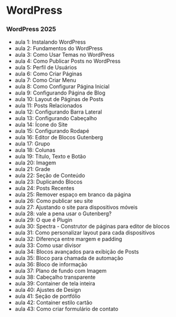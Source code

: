 # WordPress

### WordPress 2025

- aula 1: Instalando WordPress
- aula 2: Fundamentos do WordPress
- aula 3: Como Usar Temas no WordPress
- aula 4: Como Publicar Posts no WordPress
- aula 5: Perfil de Usuários
- aula 6: Como Criar Páginas
- aula 7: Como Criar Menu
- aula 8: Como Configurar Página Inicial
- aula 9: Configurando Página de Blog
- aula 10: Layout de Páginas de Posts
- aula 11: Posts Relacionados
- aula 12: Configurando Barra Lateral
- aula 13: Configurando Cabeçalho
- aula 14: Ícone do Site
- aula 15: Configurando Rodapé
- aula 16: Editor de Blocos Gutenberg
- aula 17: Grupo
- aula 18: Colunas
- aula 19: Título, Texto e Botão
- aula 20: Imagem
- aula 21: Grade
- aula 22: Seção de Conteúdo
- aula 23: Duplicando Blocos
- aula 24: Posts Recentes
- aula 25: Remover espaço em branco da página
- aula 26: Como publicar seu site
- aula 27: Ajustando o site para dispositivos móveis
- aula 28: vale a pena usar o Gutenberg?
- aula 29: O que é Plugin
- aula 30: Spectra - Construtor de páginas para editor de blocos
- aula 31: Como personalizar layout para cada dispositivos
- aula 32: Diferença entre margem e padding
- aula 33: Como usar divisor
- aula 34: Blocos avançados para exibição de Posts
- aula 35: Bloco para chamada de automação
- aula 36: Bloco de informação
- aula 37: Plano de fundo com Imagem
- aula 38: Cabeçalho transparente
- aula 39: Container de tela inteira
- aula 40: Ajustes de Design
- aula 41: Seção de portfólio
- aula 42: Container estilo cartão
- aula 43: Como criar formulário de contato
